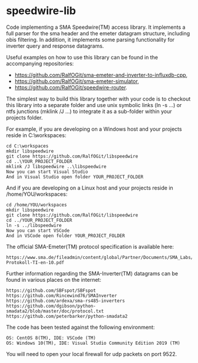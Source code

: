 # speedwire-lib
Code implementing a SMA Speedwire(TM) access library. It implements a full parser for the sma header and the emeter datagram structure, including obis filtering. In addition, it implements some parsing functionality for inverter query and response datagrams.

Useful examples on how to use this library can be found in the accompanying repositories:
- https://github.com/RalfOGit/sma-emeter-and-inverter-to-influxdb-cpp,
- https://github.com/RalfOGit/sma-emeter-simulator,
- https://github.com/RalfOGit/speedwire-router.

The simplest way to build this library together with your code is to checkout this library into a separate folder and use unix symbolic links (ln -s ...) or ntfs junctions (mklink /J ...) to integrate it as a sub-folder within your projects folder.

For example, if you are developing on a Windows host and your projects reside in C:\workspaces:

    cd C:\workspaces
    mkdir libspeedwire
    git clone https://github.com/RalfOGit/libspeedwire
    cd ..\YOUR_PROJECT_FOLDER
    mklink /J libspeedwire ..\libspeedwire
    Now you can start Visual Studio
    And in Visual Studio open folder YOUR_PROJECT_FOLDER

And if you are developing on a Linux host and your projects reside in /home/YOU/workspaces:

    cd /home/YOU/workspaces
    mkdir libspeedwire
    git clone https://github.com/RalfOGit/libspeedwire
    cd ../YOUR_PROJECT_FOLDER
    ln -s ../libspeedwire
    Now you can start VSCode
    And in VSCode open folder YOUR_PROJECT_FOLDER

The official SMA-Emeter(TM) protocol specification is available here:

    https://www.sma.de/fileadmin/content/global/Partner/Documents/SMA_Labs/EMETER-Protokoll-TI-en-10.pdf

Further information regarding the SMA-Inverter(TM) datagrams can be found in various places on the internet:

    https://github.com/SBFspot/SBFspot
    https://github.com/Rincewind76/SMAInverter
    https://github.com/ardexa/sma-rs485-inverters
    https://github.com/dgibson/python-smadata2/blob/master/doc/protocol.txt
    https://github.com/peterbarker/python-smadata2

The code has been tested against the following environment:

    OS: CentOS 8(TM), IDE: VSCode (TM)
    OS: Windows 10(TM), IDE: Visual Studio Community Edition 2019 (TM)

You will need to open your local firewall for udp packets on port 9522.
